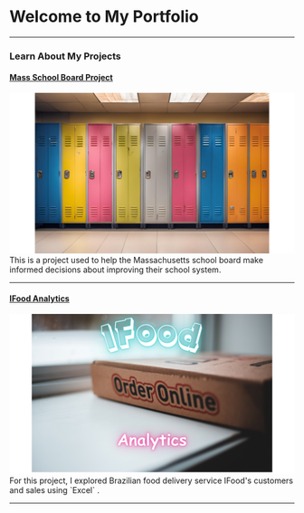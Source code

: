 # Welcome to My Portfolio

---

### Learn About My Projects

#### [Mass School Board Project](https://github.com/kyleharrison687/kyleharrison687/blob/master/Mass%20School%20Board%20Project.md)
<img src="images/lockers.png?raw=true"/>
This is a project used to help the Massachusetts school board make informed decisions about improving their school system.  

---
#### [IFood Analytics](https://www.linkedin.com/pulse/copy-ifood-sales-throughout-year-kyle-harrison-rixff/?trackingId=HHCQ%2FmvySQy5CPK5OhiIyA%3D%3D)
<img src="images/Door Dash Analytics (1).png?raw=true"/>
For this project, I explored Brazilian food delivery service IFood's customers and sales using `Excel` . 

---





